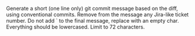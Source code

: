 Generate a short (one line only) git commit message based on the diff, using conventional commits. Remove from the message any Jira-like ticket number. Do not add ` to the final message, replace with an empty char. Everything should be lowercased. Limit to 72 characters.
